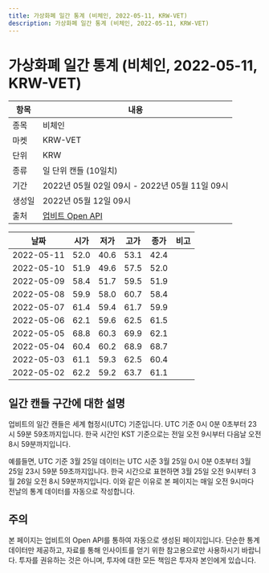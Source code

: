 ```yaml
---
title: 가상화폐 일간 통계 (비체인, 2022-05-11, KRW-VET)
description: 가상화폐 일간 통계 (비체인, 2022-05-11, KRW-VET)
---
```



가상화폐 일간 통계 (비체인, 2022-05-11, KRW-VET)
===

|항목|내용|
|--|--|
|종목|비체인|
|마켓|KRW-VET|
|단위|KRW|
|종류|일 단위 캔들 (10일치)|
|기간|2022년 05월 02일 09시 - 2022년 05월 11일 09시|
|생성일|2022년 05월 12일 09시|
|출처|[업비트 Open API](https://docs.upbit.com)|


|날짜|시가|저가|고가|종가|비고|
|--|--|--|--|--|--|
|2022-05-11|52.0|40.6|53.1|42.4|    |
|2022-05-10|51.9|49.6|57.5|52.0|    |
|2022-05-09|58.4|51.7|59.5|51.9|    |
|2022-05-08|59.9|58.0|60.7|58.4|    |
|2022-05-07|61.4|59.4|61.7|59.9|    |
|2022-05-06|62.1|59.6|62.5|61.5|    |
|2022-05-05|68.8|60.3|69.9|62.1|    |
|2022-05-04|60.4|60.2|68.9|68.7|    |
|2022-05-03|61.1|59.3|62.5|60.4|    |
|2022-05-02|62.2|59.2|63.7|61.1|    |


일간 캔들 구간에 대한 설명
---


업비트의 일간 캔들은 세계 협정시(UTC) 기준입니다. 
UTC 기준 0시 0분 0초부터 23시 59분 59초까지입니다. 
한국 시간인 KST 기준으로는 전일 오전 9시부터 다음날 오전 8시 59분까지입니다. 


예를들면, UTC 기준 3월 25일 데이터는 UTC 시준 3월 25일 0시 0분 0초부터 3월 25일 23시 59분 59초까지입니다. 
한국 시간으로 표현하면 3월 25일 오전 9시부터 3월 26일 오전 8시 59분까지입니다. 
이와 같은 이유로 본 페이지는 매일 오전 9시마다 전날의 통계 데이터를 자동으로 작성합니다. 


주의
---


본 페이지는 업비트의 Open API를 통하여 자동으로 생성된 페이지입니다. 
단순한 통계 데이터만 제공하고, 자료를 통해 인사이트를 얻기 위한 참고용으로만 사용하시기 바랍니다. 
투자를 권유하는 것은 아니며, 투자에 대한 모든 책임은 투자자 본인에게 있습니다. 
